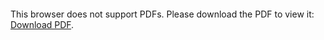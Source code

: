 <object data="christ-in-song/CIS1908pdfs/310.pdf" type="application/pdf" width="100%" height="1024px">
    <embed src="christ-in-song/CIS1908pdfs/310.pdf">
        <p>This browser does not support PDFs. Please download the PDF to view it: <a href="christ-in-song/CIS1908pdfs/310.pdf">Download PDF</a>.</p>
    </embed>
</object>
